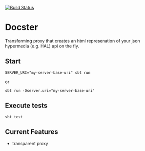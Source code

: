 [![Build Status](https://travis-ci.org/innoq/docster.svg?branch=master)](https://travis-ci.org/innoq/docster)

# Docster


Transforming proxy that creates an html represenation of your json hypermedia (e.g. HAL) api on the fly.

## Start

```shell
SERVER_URI="my-server-base-uri" sbt run
```

or
```shell
sbt run -Dserver.uri="my-server-base-uri"
```

## Execute tests

```shell
sbt test
```


## Current Features

- transparent proxy
